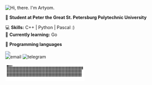 <!-- тут приветствие -->
<p align="left">
  <img src="https://readme-typing-svg.herokuapp.com?font=Fira+Code&pause=10000000&color=20C20E&center=false&vCenter=false&width=435&lines=Hi,+there!+I'm+Artyom.+:)" alt="Hi, there. I'm Artyom." />
</p>

<!-- тут понятно -->

🏫 **Student at Peter the Great St. Petersburg Polytechnic University**

💻 **Skills:** C++ | Python | Pascal :)  
🌱 **Currently learning:** Go   

<!-- тут ЯП -->
🧬 **Programming languages**

<img src="https://github-readme-stats.vercel.app/api/top-langs/?username=ArtttNik&layout=compact&hide_title=true&card_width=200&theme=github_dark&hide_border=true&langs_count=8" />

<!-- тут связь -->
<p style="margin-top: -10px;">
  <a href="mailto:ArtttNik@gmail.com" style="text-decoration: none;">
    <img src="https://img.shields.io/badge/Gmail-ArtttNik@gmail.com-red?style=flat&logo=gmail&logoColor=white" alt="email">
  </a>
  <a href="https://t.me/Artnik_tg" style="text-decoration: none;">
    <img src="https://img.shields.io/badge/Telegram-@Artnik__tg-2CA5E0?style=flat&logo=telegram&logoColor=white" alt="telegram">
  </a>
</p>
<!-- тут змейка -->

<div align="left">
  <picture>
    <source 
      media="(prefers-color-scheme: dark)"
      srcset="https://raw.githubusercontent.com/ArtttNik/ArtttNik/trash/github-snake-dark.svg"
    >
    <source
      media="(prefers-color-scheme: light)"
      srcset="https://raw.githubusercontent.com/ArtttNik/ArtttNik/trash/github-snake.svg"
    >
    <img
      alt="GitHub Contribution Snake"
      src="https://raw.githubusercontent.com/ArtttNik/ArtttNik/trash/github-snake.svg"
      width="50%"
    >
  </picture>
</div>
